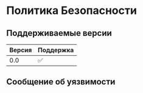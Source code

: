 # Политика Безопасности

## Поддерживаемые версии


|  Версия  | Поддержка          |
| -------  | ------------------ |
|   0.0    | :white_check_mark: |

## Сообщение об уязвимости
